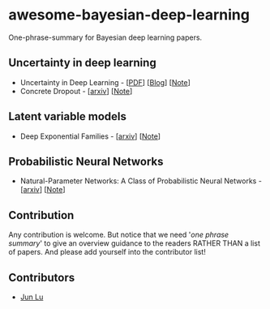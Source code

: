 # awesome-bayesian-deep-learning
One-phrase-summary for Bayesian deep learning papers.

## Uncertainty in deep learning
- Uncertainty in Deep Learning - [[PDF](https://pdfs.semanticscholar.org/a6af/62389c6655770c624e2fa3f3ad6dc26bf77e.pdf)] [[Blog](http://mlg.eng.cam.ac.uk/yarin/blog_2248.html)] [[Note](/notes/uncertainty-deep-learning.md)]
- Concrete Dropout - [[arxiv](https://arxiv.org/abs/1705.07832)] [[Note](/notes/concrete-dropout.md)]

## Latent variable models
- Deep Exponential Families - [[arxiv](https://arxiv.org/pdf/1411.2581.pdf)] [[Note](/notes/deep-expo-families.md)]

## Probabilistic Neural Networks
- Natural-Parameter Networks: A Class of Probabilistic Neural Networks - [[arxiv](https://arxiv.org/abs/1611.00448)] [[Note](/notes/npn.md)]

## Contribution
Any contribution is welcome. But notice that we need '*one phrase summary*' to give an overview guidance to the readers RATHER THAN a list of papers. And please add yourself into the contributor list!

## Contributors
- [Jun Lu](https://github.com/junlulocky)
